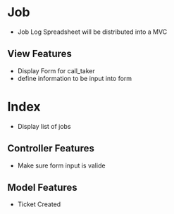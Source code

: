 # Job 
* Job Log Spreadsheet will be distributed into a MVC

## View Features
* Display Form for call_taker
* define information to be input into form

# Index
* Display list of jobs

## Controller Features
* Make sure form input is valide

## Model Features
* Ticket Created
